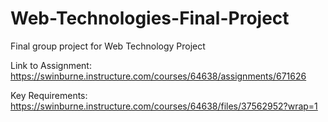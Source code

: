# Web-Technologies-Final-Project
Final group project for Web Technology Project

Link to Assignment: https://swinburne.instructure.com/courses/64638/assignments/671626

Key Requirements: https://swinburne.instructure.com/courses/64638/files/37562952?wrap=1